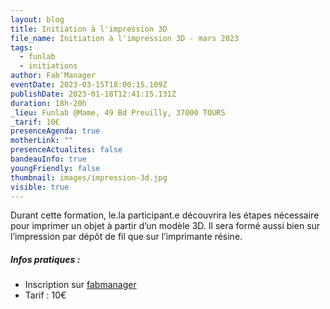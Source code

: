 ```yaml
---
layout: blog
title: Initiation à l'impression 3D
file_name: Initiation à l'impression 3D - mars 2023
tags:
  - funlab
  - initiations
author: Fab'Manager
eventDate: 2023-03-15T18:00:15.109Z
publishDate: 2023-01-18T12:41:15.131Z
duration: 18h-20h
_lieu: Funlab @Mame, 49 Bd Preuilly, 37000 TOURS
_tarif: 10€
presenceAgenda: true
motherLink: ""
presenceActualites: false
bandeauInfo: true
youngFriendly: false
thumbnail: images/impression-3d.jpg
visible: true
---
```

Durant cette formation, le.la participant.e découvrira les étapes nécessaire pour imprimer un objet à partir d’un modèle 3D. Il sera formé aussi bien sur l’impression par dépôt de fil que sur l’imprimante résine.

##### Infos pratiques :
* Inscription sur [fabmanager](https://fabmanager.lafun.fr)
* Tarif : 10€